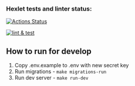 ### Hexlet tests and linter status:
[![Actions Status](https://github.com/z17/python-project-lvl4/workflows/hexlet-check/badge.svg)](https://github.com/z17/python-project-lvl4/actions)


[![lint & test](https://github.com/z17/python-project-lvl4/actions/workflows/lint.yml/badge.svg)](https://github.com/z17/python-project-lvl4/actions/workflows/lint.yml)

## How to run for develop

1. Copy .env.example to .env with new secret key
2. Run migrations - `make migrations-run`
3. Run dev server - `make run-dev`
